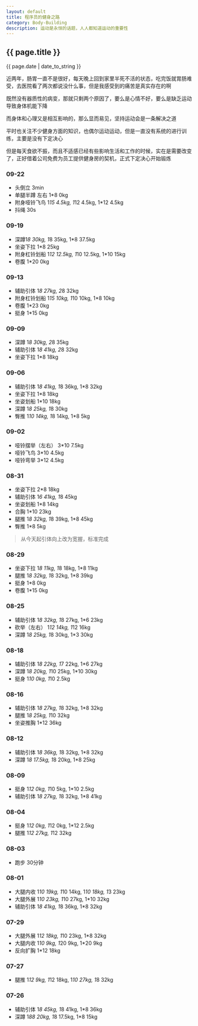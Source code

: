 ```yaml
---
layout: default
title: 程序员的健身之路
category: Body-Building
description: 运动是永恒的话题，人人都知道运动的重要性
---
```


<h2>{{ page.title }}</h2>
<p><span class="glyphicon glyphicon-calendar"></span> {{ page.date | date_to_string }}</p>

近两年，肠胃一直不是很好，每天晚上回到家里半死不活的状态，吃完饭就胃肠难受，去医院看了两次都说没什么事，但是我感受到的痛苦是真实存在的啊

既然没有器质性的病变，那就只剩两个原因了，要么是心情不好，要么是缺乏运动导致身体机能下降

而身体和心理又是相互影响的，那么显而易见，坚持运动会是一条解决之道

平时也关注不少健身方面的知识，也偶尔运动运动，但是一直没有系统的进行训练，主要是没有下定决心

但是每天食欲不振，而且不适感已经有些影响生活和工作的时候，实在是需要改变了，正好借着公司免费为员工提供健身房的契机，正式下定决心开始锻炼


### 09-22

* 头倒立 3min
* 单腿半蹲 左右 1*8 0kg
* 附身哑铃飞鸟  1*15 4.5kg, 1*12 4.5kg, 1*12 4.5kg
* 抖绳 30s

### 09-19

* 深蹲1*8 30kg, 1*8 35kg, 1*8 37.5kg
* 坐姿下拉 1*8 25kg
* 附身杠铃划船 1*12 12.5kg, 1*10 12.5kg, 1*10 15kg
* 卷腹 1*20 0kg


### 09-13

* 辅助引体 1*8 27kg, 2*8 32kg
* 附身杠铃划船 1*15 10kg, 1*10 10kg, 1*8 10kg
* 卷腹 1*23 0kg
* 挺身 1*15 0kg

### 09-09

* 深蹲 1*8 30kg, 2*8 35kg
* 辅助引体 1*8 41kg, 2*8 32kg
* 坐姿下拉 1*8 18kg

### 09-06

* 辅助引体 1*8 41kg, 1*8 36kg, 1*8 32kg
* 坐姿下拉 1*8 18kg
* 坐姿划船 1*10 18kg
* 深蹲 1*8 25kg, 1*8 30kg
* 臀推 1*10 14kg, 1*8 14kg, 1*8 5kg

### 09-02

* 哑铃摆举（左右） 3*10 7.5kg
* 哑铃飞鸟 3*10 4.5kg
* 哑铃弯举 3*12 4.5kg


### 08-31

* 坐姿下拉 2*8 18kg
* 辅助引体 1*6 41kg, 1*8 45kg
* 坐姿划船 1*8 14kg
* 合胸 1*10 23kg
* 腿推 1*8 32kg, 1*8 39kg, 1*8 45kg
* 臀推 1*8 5kg
>从今天起引体向上改为宽握，标准完成

### 08-29

* 坐姿下拉 1*8 11kg, 1*8 18kg, 1*8 11kg
* 腿推 1*8 32kg, 1*8 32kg, 1*8 39kg
* 挺身 1*8 0kg
* 卷腹 1*15 0kg


### 08-25

* 辅助引体 1*8 32kg, 1*8 27kg, 1*6 23kg
* 砍举（左右） 1*12 14kg, 1*12 16kg
* 深蹲 1*8 25kg, 1*8 30kg, 1*3 30kg

### 08-18

* 辅助引体 1*8 22kg, 1*7 22kg, 1*6 27kg
* 深蹲 1*8 20kg, 1*10 25kg, 1*10 30kg
* 挺身 1*10 0kg, 1*10 2.5kg

### 08-16

* 辅助引体 1*8 27kg, 1*8 32kg, 1*8 32kg
* 腿推 1*8 25kg, 1*10 32kg
* 坐姿推胸 1*12 36kg

### 08-12

* 辅助引体 1*8 36kg, 1*8 32kg, 1*8 32kg
* 深蹲 1*8 17.5kg, 1*8 20kg, 1*8 25kg

### 08-09

* 挺身 1*12 0kg, 1*10 5kg, 1*10 2.5kg
* 辅助引体 1*8 27kg, 1*8 32kg, 1*8 41kg

### 08-04

* 挺身 1*12 0kg, 1*12 0kg, 1*12 2.5kg
* 腿推 1*12 27kg, 1*12 32kg

### 08-03

* 跑步 30分钟

### 08-01

* 大腿内收 1*10 19kg, 1*10 14kg, 1*10 18kg, 1*3 23kg
* 大腿外展 1*10 23kg, 1*10 27kg, 1*10 32kg
* 辅助引体 1*8 41kg, 1*8 36kg, 1*8 32kg

### 07-29

* 大腿外展 1*12 18kg, 1*10 23kg, 1*8 32kg
* 大腿内收 1*10 9kg, 1*20 9kg, 1*20 9kg
* 反向扩胸 1*12 18kg

### 07-27

* 腿推 1*12 9kg, 1*12 18kg, 1*10 27kg, 1*8 32kg

### 07-26

* 辅助引体 1*8 45kg, 1*8 41kg, 1*8 36kg
* 深蹲 1*88 20kg, 1*8 17.5kg, 1*8 15kg
